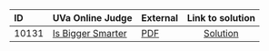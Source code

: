 | ID | UVa Online Judge | External | Link to solution |
|:---|:---|:---|:---:|
| 10131 | [Is Bigger Smarter](https://onlinejudge.org/index.php?option=com_onlinejudge&Itemid=8&category=651&page=show_problem&problem=1072) | [PDF](https://onlinejudge.org/external/101/10131.pdf) | [Solution](https://github.com/versenyi98/uva-solutions/tree/main/solutions/10131%20-%20Is%20Bigger%20Smarter)|
